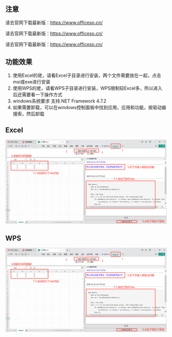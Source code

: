 ## 注意

请去官网下载最新版：https://www.officeso.cn/

请去官网下载最新版：https://www.officeso.cn/

请去官网下载最新版：https://www.officeso.cn/



## 功能效果

1. 使用Excel的佬，请看Excel子目录进行安装，两个文件需要放在一起，点击msi或exe进行安装
2. 使用WPS的佬，请看WPS子目录进行安装，WPS限制较Excel多，所以进入后还需要看一下操作方式
3. windows系统要求  支持.NET Framework 4.7.2
4. 如果需要卸载，可以在windows控制面板中找到应用，应用和功能，按驱动器搜索，然后卸载

## Excel

![1740199187275](./WPS/WPS一定先看我.assets/1740199187275.png)

## WPS

![1740199187275](./WPS/WPS一定先看我.assets/1740199187275.png)

